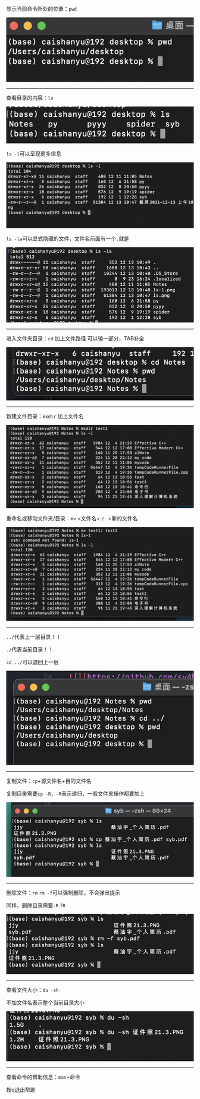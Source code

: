 
显示当前命令所处的位置：`pwd`

![](https://github.com/sy4b/Command-Notes/blob/main/Graph/%E6%88%AA%E5%B1%8F2021-12-13%20%E4%B8%8A%E5%8D%8810.45.23.png)

---

查看目录的内容：`ls`

![](https://github.com/sy4b/Command-Notes/blob/main/Graph/ls.png)

`ls -l`可以呈现更多信息

![](https://github.com/sy4b/Command-Notes/blob/main/Graph/ls-l.png)

`ls -la`可以显式隐藏的文件，文件名前面有一个`.`就是

![](https://github.com/sy4b/Command-Notes/blob/main/Graph/ls-la.png)

---

进入文件夹目录：`cd` 加上文件路径 可以输一部分，TAB补全

![](https://github.com/sy4b/Command-Notes/blob/main/Graph/cd.png)

---

新建文件目录：`mkdir` 加上文件名

![](https://github.com/sy4b/Command-Notes/blob/main/Graph/mkdir.png)

重命名或移动文件夹/目录：`mv` +文件名+ `/ ` +新的文件名

![](https://github.com/sy4b/Command-Notes/blob/main/Graph/mv.png)

---

`../`代表上一层目录！！

`./`代表当前目录！！

`cd ../`可以退回上一层

![](https://github.com/sy4b/Command-Notes/blob/main/Graph/lastdir.png)

---

复制文件：`cp`+源文件名+目的文件名

复制目录需要`cp -R`，`-R`表示递归，一般文件夹操作都要加上

![](https://github.com/sy4b/Command-Notes/blob/main/Graph/cp.png)

---

删除文件：`rm` `rm -f`可以强制删除，不会弹出提示

同样，删除目录需要`-R` `fR`

![](https://github.com/sy4b/Command-Notes/blob/main/Graph/rm.png)

---

查看文件大小：`du -sh`

不加文件名表示整个当前目录大小

![](https://github.com/sy4b/Command-Notes/blob/main/Graph/du-sh.png)

---

查看命令的帮助信息：`man`+命令

按q退出帮助